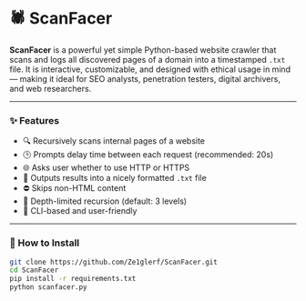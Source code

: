 # 🕷️ ScanFacer

**ScanFacer** is a powerful yet simple Python-based website crawler that scans and logs all discovered pages of a domain into a timestamped `.txt` file. It is interactive, customizable, and designed with ethical usage in mind — making it ideal for SEO analysts, penetration testers, digital archivers, and web researchers.

---

### ✨ Features

- 🔍 Recursively scans internal pages of a website
- 🕒 Prompts delay time between each request (recommended: 20s)
- 🌐 Asks user whether to use HTTP or HTTPS
- 📄 Outputs results into a nicely formatted `.txt` file
- ⛔ Skips non-HTML content
- 🔁 Depth-limited recursion (default: 3 levels)
- 🤖 CLI-based and user-friendly

---

### 🚀 How to Install

```bash
git clone https://github.com/Ze1glerf/ScanFacer.git
cd ScanFacer
pip install -r requirements.txt
python scanfacer.py
